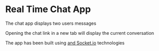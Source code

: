 <h1>Real Time Chat App</h1>
<p>The chat app displays two users messages</p>
<p>Opening the chat link in a new tab will display the current conversation</p>
<p>The app has been built using <a href="https://nodejs.org/en/ />"Node.js</a> and <a href="http://socket.io" />Socket.io</a> technologies</p>

